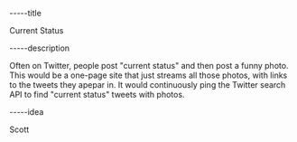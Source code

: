 -----title

Current Status

-----description

Often on Twitter, people post "current status" and then post a funny photo. This would be a one-page site that just streams all those photos, with links to the tweets they apepar in. It would continuously ping the Twitter search API to find "current status" tweets with photos.

-----idea

Scott
